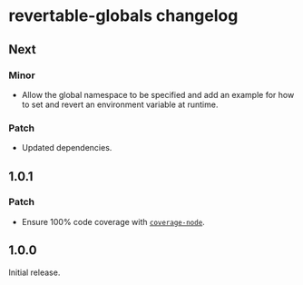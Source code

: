 # revertable-globals changelog

## Next

### Minor

- Allow the global namespace to be specified and add an example for how to set and revert an environment variable at runtime.

### Patch

- Updated dependencies.

## 1.0.1

### Patch

- Ensure 100% code coverage with [`coverage-node`](https://npm.im/coverage-node).

## 1.0.0

Initial release.
